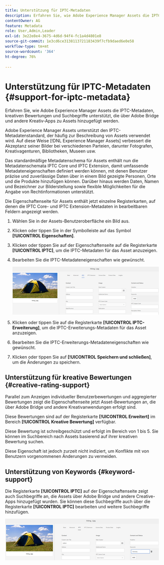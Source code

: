 ```yaml
---
title: Unterstützung für IPTC-Metadaten
description: Erfahren Sie, wie Adobe Experience Manager Assets die IPTC-Metadaten, kreativen Bewertungen und Suchbegriffe unterstützt, die über Adobe Bridge und andere Kreativ-Apps zu Assets hinzugefügt werden.
contentOwner: AG
feature: Metadata
role: User,Admin,Leader
exl-id: 3e22e8e4-3675-4d6d-94f4-fc1a4d4801e8
source-git-commit: 1e3cd6ce3138113721183439f7cfb9daed6e0e58
workflow-type: tm+mt
source-wordcount: '364'
ht-degree: 76%

---
```


# Unterstützung für IPTC-Metadaten {#support-for-iptc-metadata}

Erfahren Sie, wie Adobe Experience Manager Assets die IPTC-Metadaten, kreativen Bewertungen und Suchbegriffe unterstützt, die über Adobe Bridge und andere Kreativ-Apps zu Assets hinzugefügt werden.

Adobe Experience Manager Assets unterstützt den IPTC-Metadatenstandard, der häufig zur Beschreibung von Assets verwendet wird. Auf diese Weise [!DNL Experience Manager Assets] verbessert die Akzeptanz seiner Bilder bei verschiedenen Parteien, darunter Fotografen, Kreativagenturen, Bibliotheken, Museen usw.

Das standardmäßige Metadatenschema für Assets enthält nun die Metadatenschemata IPTC Core und IPTC Extension, damit umfassende Metadateneigenschaften definiert werden können, mit denen Benutzer präzise und zuverlässige Daten über in einem Bild gezeigte Personen, Orte und die Produkte hinzufügen können. Darüber hinaus werden Daten, Namen und Bezeichner zur Bilderstellung sowie flexible Möglichkeiten für die Angabe von Rechtinformationen unterstützt.

Die Eigenschaftenseite für Assets enthält jetzt einzelne Registerkarten, auf denen die IPTC Core- und IPTC Extension-Metadaten in bearbeitbaren Feldern angezeigt werden.

1. Wählen Sie in der Assets-Benutzeroberfläche ein Bild aus.
1. Klicken oder tippen Sie in der Symbolleiste auf das Symbol **[!UICONTROL Eigenschaften]**.
1. Klicken oder tippen Sie auf der Eigenschaftenseite auf die Registerkarte **[!UICONTROL IPTC]**, um die IPTC-Metadaten für das Asset anzuzeigen.
1. Bearbeiten Sie die IPTC-Metadateneigenschaften wie gewünscht.

   ![iptc_tab](assets/iptc_tab.png)

1. Klicken oder tippen Sie auf die Registerkarte **[!UICONTROL IPTC-Erweiterung]**, um die IPTC-Erweiterungs-Metadaten für das Asset anzuzeigen.
1. Bearbeiten Sie die IPTC-Erweiterungs-Metadateneigenschaften wie gewünscht.
1. Klicken oder tippen Sie auf **[!UICONTROL Speichern und schließen]**, um die Änderungen zu speichern.

## Unterstützung für kreative Bewertungen {#creative-rating-support}

Parallel zum Anzeigen individueller Benutzerbewertungen und aggregierter Bewertungen zeigt die Eigenschaftenseite jetzt Asset-Bewertungen an, die über Adobe Bridge und andere Kreativanwendungen erfolgt sind.

Diese Bewertungen sind auf der Registerkarte **[!UICONTROL Erweitert]** im Bereich **[!UICONTROL Kreative Bewertung]** verfügbar.

Diese Bewertung ist schreibgeschützt und erfolgt im Bereich von 1 bis 5. Sie können im Suchbereich nach Assets basierend auf ihrer kreativen Bewertung suchen.

Diese Eigenschaft ist jedoch zurzeit nicht indiziert, um Konflikte mit von Benutzern vorgenommenen Änderungen zu vermeiden.

## Unterstützung von Keywords {#keyword-support}

Die Registerkarte **[!UICONTROL IPTC]** auf der Eigenschaftenseite zeigt auch Suchbegriffe an, die Assets über Adobe Bridge und andere Creative-Apps hinzugefügt wurden. Sie können diese Suchbegriffe auch über die Registerkarte **[!UICONTROL IPTC]** bearbeiten und weitere Suchbegriffe hinzufügen.

![Keywords](assets/keywords.png)
